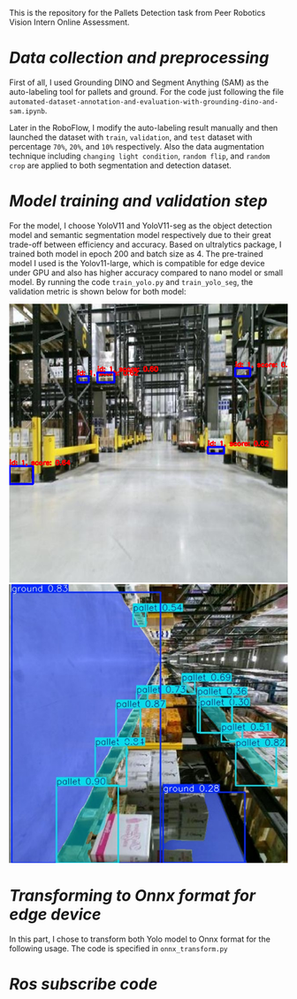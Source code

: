 This is the repository for the Pallets Detection task from Peer Robotics Vision Intern Online Assessment.

# _Data collection and preprocessing_ #
First of all, I used Grounding DINO and Segment Anything (SAM) as the auto-labeling tool for pallets and ground. For the code just following the file `automated-dataset-annotation-and-evaluation-with-grounding-dino-and-sam.ipynb`.

Later in the RoboFlow, I modify the auto-labeling result manually and then launched the dataset with `train`, `validation`, and `test` dataset with percentage `70%`, `20%`, and `10%` respectively. Also the data augmentation technique including `changing light condition`, `random flip`, and `random crop` are applied to both segmentation and detection dataset.

# _Model training and validation step_ #
For the model, I choose YoloV11 and YoloV11-seg as the object detection model and semantic segmentation model respectively due to their great trade-off between efficiency and accuracy. Based on ultralytics package, I trained both model in epoch 200 and batch size as 4. The pre-trained model I used is the Yolov11-large, which is compatible for edge device under GPU and also has higher accuracy compared to nano model or small model. By running the code `train_yolo.py` and `train_yolo_seg`, the validation metric is shown below for both model:

![image](https://github.com/tungyen/Peer_OA/blob/master/res_img/detection_pred.png)
![image](https://github.com/tungyen/Peer_OA/blob/master/res_img/segment_pred.jpg)

# _Transforming to Onnx format for edge device_ #
In this part, I chose to transform both Yolo model to Onnx format for the following usage. The code is specified in `onnx_transform.py`


# _Ros subscribe code_ #